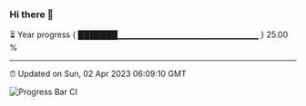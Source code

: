 ### Hi there 👋

⏳ Year progress { ███████▁▁▁▁▁▁▁▁▁▁▁▁▁▁▁▁▁▁▁▁▁▁▁ } 25.00 %

---

⏰ Updated on Sun, 02 Apr 2023 06:09:10 GMT

![Progress Bar CI](https://github.com/Shyam-Makwana/GitHub-Actions-Demo/workflows/Progress%20Bar%20CI/badge.svg)
